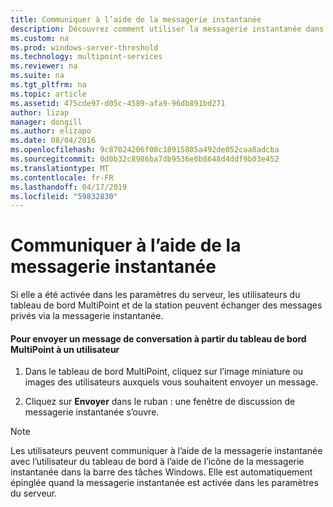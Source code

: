 ```yaml
---
title: Communiquer à l’aide de la messagerie instantanée
description: Découvrez comment utiliser la messagerie instantanée dans MultiPoint Services
ms.custom: na
ms.prod: windows-server-threshold
ms.technology: multipoint-services
ms.reviewer: na
ms.suite: na
ms.tgt_pltfrm: na
ms.topic: article
ms.assetid: 475cde97-d05c-4589-afa9-96db891bd271
author: lizap
manager: dongill
ms.author: elizapo
ms.date: 08/04/2016
ms.openlocfilehash: 9c87024206f08c18915805a492de052caa8adcba
ms.sourcegitcommit: 0d0b32c8986ba7db9536e0b8648d4ddf9b03e452
ms.translationtype: MT
ms.contentlocale: fr-FR
ms.lasthandoff: 04/17/2019
ms.locfileid: "59832830"
---
```

# <a name="use-im"></a>Communiquer à l’aide de la messagerie instantanée
Si elle a été activée dans les paramètres du serveur, les utilisateurs du tableau de bord MultiPoint et de la station peuvent échanger des messages privés via la messagerie instantanée.
  
#### <a name="to-send-a-chat-message-from-the-multipoint-dashboard-to-a-user"></a>Pour envoyer un message de conversation à partir du tableau de bord MultiPoint à un utilisateur  
  
1.  Dans le tableau de bord MultiPoint, cliquez sur l’image miniature ou images des utilisateurs auxquels vous souhaitent envoyer un message.  
  
2.  Cliquez sur **Envoyer** dans le ruban : une fenêtre de discussion de messagerie instantanée s’ouvre.  

> [!NOTE] 
> Les utilisateurs peuvent communiquer à l’aide de la messagerie instantanée avec l’utilisateur du tableau de bord à l’aide de l’icône de la messagerie instantanée dans la barre des tâches Windows. Elle est automatiquement épinglée quand la messagerie instantanée est activée dans les paramètres du serveur.